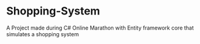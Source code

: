 # Shopping-System
A Project made during C# Online Marathon with Entity framework core that simulates a shopping system
